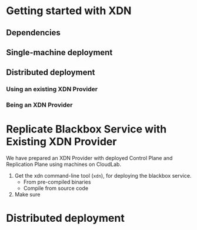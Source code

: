 # Getting started with XDN

## Dependencies



## Single-machine deployment

## Distributed deployment
### Using an existing XDN Provider

### Being an XDN Provider

# Replicate Blackbox Service with Existing XDN Provider

We have prepared an XDN Provider with deployed Control Plane and Replication
Plane using machines on CloudLab.

1. Get the xdn command-line tool (`xdn`), for deploying the blackbox service.
    - From pre-compiled binaries
    - Compile from source code
2. Make sure


# Distributed deployment


# 